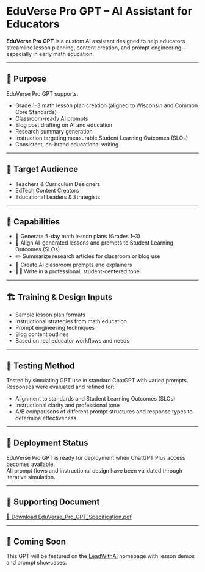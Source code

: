 # EduVerse Pro GPT – AI Assistant for Educators

**EduVerse Pro GPT** is a custom AI assistant designed to help educators streamline lesson planning, content creation, and prompt engineering—especially in early math education.

---

## 🧭 Purpose

EduVerse Pro GPT supports:
- Grade 1–3 math lesson plan creation (aligned to Wisconsin and Common Core Standards)
- Classroom-ready AI prompts
- Blog post drafting on AI and education
- Research summary generation
- Instruction targeting measurable Student Learning Outcomes (SLOs)
- Consistent, on-brand educational writing

---

## 🎯 Target Audience

- Teachers & Curriculum Designers  
- EdTech Content Creators  
- Educational Leaders & Strategists  

---

## 🧠 Capabilities

- 📘 Generate 5-day math lesson plans (Grades 1–3)  
- 🎯 Align AI-generated lessons and prompts to Student Learning Outcomes (SLOs)  
- ✏️ Summarize research articles for classroom or blog use  
- 🧩 Create AI classroom prompts and explainers  
- 🧑‍🏫 Write in a professional, student-centered tone  

---

## 🏗️ Training & Design Inputs

- Sample lesson plan formats  
- Instructional strategies from math education  
- Prompt engineering techniques  
- Blog content outlines  
- Based on real educator workflows and needs

---

## 🧪 Testing Method

Tested by simulating GPT use in standard ChatGPT with varied prompts. Responses were evaluated and refined for:
- Alignment to standards and Student Learning Outcomes (SLOs)  
- Instructional clarity and professional tone  
- A/B comparisons of different prompt structures and response types to determine effectiveness  

---

## 🚀 Deployment Status

EduVerse Pro GPT is ready for deployment when ChatGPT Plus access becomes available.  
All prompt flows and instructional design have been validated through iterative simulation.

---

## 📎 Supporting Document

[📄 Download EduVerse_Pro_GPT_Specification.pdf](./EduVerse_Pro_GPT_Specification.pdf)

---

## 🔗 Coming Soon

This GPT will be featured on the [LeadWithAI](https://github.com/yourusername/LeadWithAI) homepage with lesson demos and prompt showcases.
